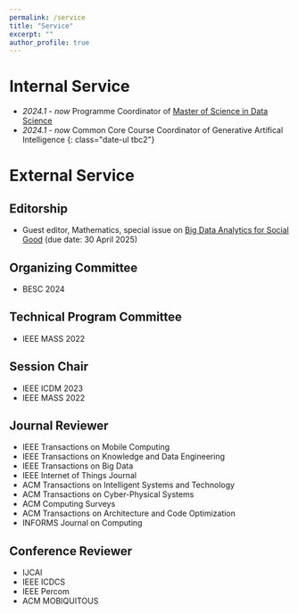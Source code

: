 ```yaml
---
permalink: /service
title: "Service"
excerpt: ""
author_profile: true
---
```



# Internal Service
- *2024.1* - *now* Programme Coordinator of [Master of Science in Data Science](https://www.ln.edu.hk/sgs/taught-postgraduate-programmes/Master-of-Science-in-Data-Science)
- *2024.1* - *now* Common Core Course Coordinator of Generative Artifical Intelligence
{: class="date-ul tbc2"}

# External Service

<!-- ## Community Services
- CCF YOCSEF Hong Kong founding AC member
 -->

## Editorship
- Guest editor, Mathematics, special issue on [Big Data Analytics for Social Good](https://www.mdpi.com/journal/mathematics/special_issues/D1EO3BX64M) (due date: 30 April 2025)


## Organizing Committee
- BESC 2024

## Technical Program Committee
- IEEE MASS 2022

## Session Chair
- IEEE ICDM 2023
- IEEE MASS 2022

## Journal Reviewer
- IEEE Transactions on Mobile Computing
- IEEE Transactions on Knowledge and Data Engineering
- IEEE Transactions on Big Data
- IEEE Internet of Things Journal
- ACM Transactions on Intelligent Systems and Technology
- ACM Transactions on Cyber-Physical Systems
- ACM Computing Surveys
- ACM Transactions on Architecture and Code Optimization
- INFORMS Journal on Computing


## Conference Reviewer
- IJCAI 
- IEEE ICDCS 
- IEEE Percom 
- ACM MOBIQUITOUS 


